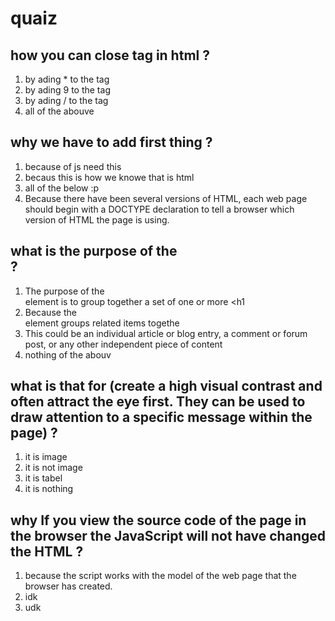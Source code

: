 # quaiz
## how you can close tag in html ?
1. by ading * to the tag
2. by ading 9 to the tag 
3. by ading / to the tag 
4. all of the abouve 
## why we have to add <!doctype html public> first thing ?
1. because of js need this
2. becaus this is how we knowe that is html 
3. all of the below :p
4. Because there have been several versions of HTML, each web page should begin with a DOCTYPE declaration to tell a browser which version of HTML the page is using.
## what is the purpose of the <hgroup> ?
1. The purpose of the <hgroup> element is to group together a set of one or more <h1 
2. Because the <section> element groups related items togethe 
3. This could be an individual article or blog entry, a comment or forum post, or any other independent piece of content
4. nothing of the abouv
## what is that for (create a high visual contrast and often attract the eye first. They can be used to draw attention to a specific message within the page) ?
1. it is image 
2. it is not image 
3. it is tabel 
4. it is nothing
## why If you view the source code of the page in the browser the JavaScript will not have changed the HTML ?
1. because the script works with the model of the web
page that the browser has created. 
2. idk
3. udk
